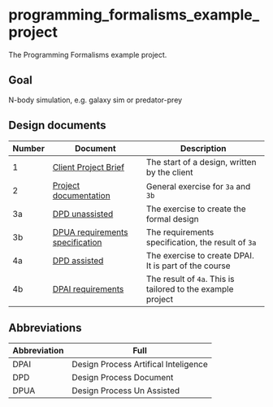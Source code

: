 # programming_formalisms_example_project

The Programming Formalisms example project.

## Goal

N-body simulation, e.g. galaxy sim or predator-prey

## Design documents

Number|Document                                                              |Description
------|----------------------------------------------------------------------|------------------------------------------------
1     |[Client Project Brief](client_project_brief.md)                       |The start of a design, written by the client
2     |[Project documentation](Example_project_designProcessDocumentation.md)|General exercise for `3a` and `3b`
3a    |[DPD unassisted](DPD_unassisted.md)                                   |The exercise to create the formal design
3b    |[DPUA requirements specification](DPUA_requirementspecification.md)   |The requirements specification, the result of `3a`
4a    |[DPD assisted](DPD_assisted.md)                                       |The exercise to create DPAI. It is part of the course
4b    |[DPAI requirements](DPAI_requirements.md)                             |The result of `4a`. This is tailored to the example project

## Abbreviations

Abbreviation|Full
------------|------------------------------------
DPAI        |Design Process Artifical Inteligence 
DPD         |Design Process Document
DPUA        |Design Process Un Assisted
